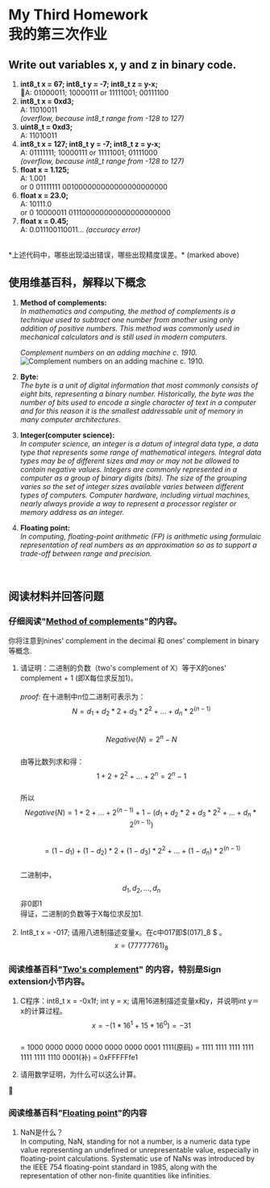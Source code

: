 # My Third Homework<br>我的第三次作业

## __Write out variables x, y and z in binary code.__
1. **int8_t x = 67; int8_t y = -7; int8_t z = y-x;**<br>
A: 01000011; 10000111 or 11111001; 00111100
2. **int8_t x = 0xd3;**<br>
A: 11010011 <br> *(overflow, because int8_t range from -128 to 127)*
3. **uint8_t = 0xd3;**<br>
A: 11010011
4. **int8_t x = 127; int8_t y = -7; int8_t z = y-x;**<br>
A: 01111111; 10000111 or 11111001; 01111000<br>*(overflow, because int8_t range from -128 to 127)*
5. **float x = 1.125;**<br>
A: 1.001 <br>or 0 01111111 001000000000000000000000
6. **float x = 23.0;**<br>
A: 10111.0 <br>or 0 10000011 011100000000000000000000
7. **float x = 0.45;**<br>
A: 0.011100110011... *(accuracy error)*
<br>
*上述代码中，哪些出现溢出错误，哪些出现精度误差。*
(marked above)

## __使用维基百科，解释以下概念__
1. **Method of complements:**<br>
*In mathematics and computing, the method of complements is a technique used to subtract one number from another using only addition of positive numbers. This method was commonly used in mechanical calculators and is still used in modern computers.*<br>

    *Complement numbers on an adding machine c. 1910. <br>*
    ![Complement numbers on an adding machine c. 1910.](https://upload.wikimedia.org/wikipedia/commons/2/26/Complement_numbering_gnangarra.JPG)<br>
2. **Byte:**<br>
*The byte is a unit of digital information that most commonly consists of eight bits, representing a binary number. Historically, the byte was the number of bits used to encode a single character of text in a computer and for this reason it is the smallest addressable unit of memory in many computer architectures.*<br>
3. **Integer(computer science):**<br>
*In computer science, an integer is a datum of integral data type, a data type that represents some range of mathematical integers. Integral data types may be of different sizes and may or may not be allowed to contain negative values. Integers are commonly represented in a computer as a group of binary digits (bits). The size of the grouping varies so the set of integer sizes available varies between different types of computers. Computer hardware, including virtual machines, nearly always provide a way to represent a processor register or memory address as an integer.*<br>
4. **Floating point:**<br>
*In computing, floating-point arithmetic (FP) is arithmetic using formulaic representation of real numbers as an approximation so as to support a trade-off between range and precision.*
<br>

## __阅读材料并回答问题__

### 仔细阅读"[Method of complements](https://en.wikipedia.org/wiki/Method_of_complements)"的内容。
你将注意到nines' complement in the decimal 和 ones' complement in binary等概念.<br>
1. 请证明：二进制的负数（two's complement of X）等于X的ones' complement + 1 (即X每位求反加1)。<br><br>
        _proof:_
        在十进制中n位二进制可表示为： 
        $$ N = d_1 + d_2 * 2 + d_3 * 2^2 + ... + d_n * 2^(n-1) $$<br>
        $$ Negative(N) = 2^n -N $$<br>
        由等比数列求和得：<br>
                $$ 1 + 2 + 2^2 +... + 2^n = 2^n - 1 $$<br>
        所以<br>
        $$ Negative(N) = 1 + 2 +...+ 2^(n-1) + 1 - (d_1 + d_2 * 2 + d_3 * 2^2 + ... + d_n * 2^(n-1)) $$ <br>
        $$ = (1 - d_1)+ (1 - d_2) * 2+(1 - d_3) * 2^2 +...+ (1-d_n) * 2^(n-1) $$<br>
        二进制中，$$ d_1, d_2,...,d_n $$非0即1<br>
        得证，二进制的负数等于X每位求反加1.
        <br><br>
2. Int8_t x = -017; 请用八进制描述变量x。在c中017即$\(017)_8 $ 。<br>
         $$ x = (77777761)_8 $$ 

### 阅读维基百科"[Two's complement](https://en.wikipedia.org/wiki/Two%27s_complement)" 的内容，特别是Sign extension小节内容。<br>
1. C程序：int8_t x = -0x1f; int y = x; 请用16进制描述变量x和y，并说明int y＝x的计算过程。<br>
         $$ x = -(1*16^1+15*16^0) = -31 $$ <br> = 1000 0000 0000 0000 0000 0000 0001 1111(原码) = 1111 1111 1111 1111 1111 1111 1110 0001(补) = 0xFFFFFfe1  <br>


2. 请用数学证明，为什么可以这么计算。<br>
         


### 阅读维基百科"[Floating point](https://en.wikipedia.org/wiki/Floating-point_arithmetic)"的内容
1. NaN是什么？<br>
         In computing, NaN, standing for not a number, is a numeric data type value representing an undefined or unrepresentable value, especially in floating-point calculations. Systematic use of NaNs was introduced by the IEEE 754 floating-point standard in 1985, along with the representation of other non-finite quantities like infinities. 